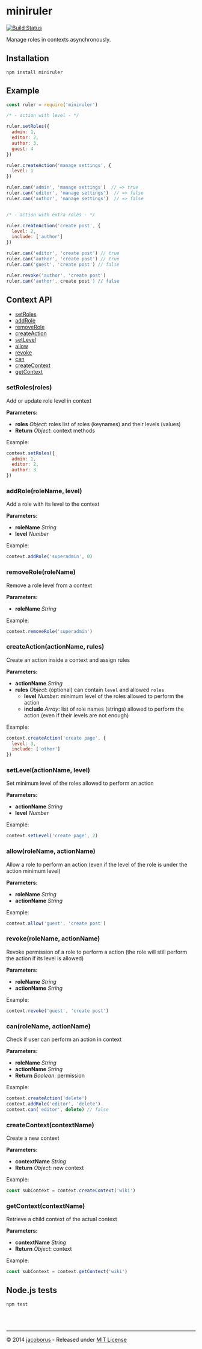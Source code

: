 miniruler
=========

[![Build Status](https://travis-ci.org/jacoborus/miniruler.svg?branch=master)](https://travis-ci.org/jacoborus/miniruler)

Manage roles in contexts asynchronously.

Installation
------------

```
npm install miniruler
```


Example
-------

```js
const ruler = require('miniruler')

/* - action with level - */

ruler.setRoles({
  admin: 1,
  editor: 2,
  author: 3,
  guest: 4
})

ruler.createAction('manage settings', {
  level: 1
})

ruler.can('admin', 'manage settings')  // => true
ruler.can('editor', 'manage settings')  // => false
ruler.can('author', 'manage settings')  // => false


/* - action with extra roles - */

ruler.createAction('create post', {
  level: 2,
  include: ['author']
})

ruler.can('editor', 'create post') // true
ruler.can('author', 'create post') // true
ruler.can('guest', 'create post') // false

ruler.revoke('author', 'create post')
ruler.can('author', create post') // false
```
## Context API

- [setRoles](#setRoles)
- [addRole](#addRole)
- [removeRole](#removeRole)
- [createAction](#createAction)
- [setLevel](#setLevel)
- [allow](#allow)
- [revoke](#revoke)
- [can](#can)
- [createContext](#createContext)
- [getContext](#getContext)


<a name="setRoles"></a>
### setRoles(roles)

Add or update role level in context

**Parameters:**

- **roles** *Object*: roles list of roles (keynames) and their levels (values)
- **Return** *Object*: context methods

Example:

```js
context.setRoles({
  admin: 1,
  editor: 2,
  author: 3
})
```


<a name="addRole"></a>
### addRole(roleName, level)

Add a role with its level to the context

**Parameters:**

- **roleName** *String*
- **level** *Number*

Example:

```js
context.addRole('superadmin', 0)
```


<a name="removeRole"></a>
### removeRole(roleName)

Remove a role level from a context

**Parameters:**

- **roleName** *String*

Example:

```js
context.removeRole('superadmin')
```


<a name="createAction"></a>
### createAction(actionName, rules)

Create an action inside a context and assign rules

**Parameters:**

- **actionName** *String*
- **rules** *Object*: (optional) can contain `level` and allowed `roles`
  - **level** *Number*: minimum level of the roles allowed to perform the action
  - **include** *Array*: list of role names (strings) allowed to perform the action (even if their levels are not enough)

Example:

```js
context.createAction('create page', {
  level: 3,
  include: ['other']
})
```


<a name="setLevel"></a>
### setLevel(actionName, level)

Set minimum level of the roles allowed to perform an action

**Parameters:**

- **actionName** *String*
- **level** *Number*

Example:

```js
context.setLevel('create page', 2)
```



<a name="allow"></a>
### allow(roleName, actionName)

Allow a role to perform an action (even if the level of the role is under the action minimum level)

**Parameters:**

- **roleName** *String*
- **actionName** *String*

Example:

```js
context.allow('guest', 'create post')
```




<a name="revoke"></a>
### revoke(roleName, actionName)

Revoke permission of a role to perform a action (the role will still perform the action if its level is allowed)

**Parameters:**

- **roleName** *String*
- **actionName** *String*

Example:

```js
context.revoke('guest', 'create post')
```



<a name="can"></a>
### can(roleName, actionName)

Check if user can perform an action in context

**Parameters:**

- **roleName** *String*
- **actionName** *String*
- **Return** *Boolean*: permission

Example:

```js
context.createAction('delete')
context.addRole('editor', 'delete')
context.can('editor', delete) // false
```



<a name="createContext"></a>
### createContext(contextName)

Create a new context

**Parameters:**

- **contextName** *String*
- **Return** *Object*: new context

Example:

```js
const subContext = context.createContext('wiki')
```



<a name="getContext"></a>
### getContext(contextName)

Retrieve a child context of the actual context

**Parameters:**

- **contextName** *String*
- **Return** *Object*: context

Example:

```js
const subContext = context.getContext('wiki')
```



Node.js tests
-------------

```sh
npm test
```

<br><br>

---

© 2014 [jacoborus](https://github.com/jacoborus) - Released under [MIT License](https://raw.github.com/jacoborus/miniruler/master/LICENSE)
